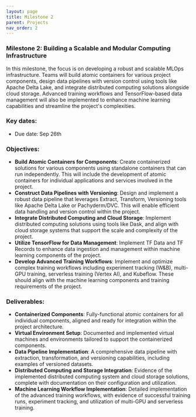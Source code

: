 ```yaml
---
layout: page
title: Milestone 2
parent: Projects
nav_order: 2
---
```


### Milestone 2:  Building a Scalable and Modular Computing Infrastructure

In this milestone, the focus is on developing a robust and scalable MLOps infrastructure. Teams will build atomic containers for various project components, design data pipelines with version control using tools like Apache Delta Lake, and integrate distributed computing solutions alongside cloud storage. Advanced training workflows and TensorFlow-based data management will also be implemented to enhance machine learning capabilities and streamline the project's complexities.

### Key dates:

- Due date: Sep 26th

### Objectives:

- **Build Atomic Containers for Components**: Create containerized solutions for various components using standalone containers that can run independently. This will include the development of atomic containers for individual applications and services involved in the project.
- **Construct Data Pipelines with Versioning**: Design and implement a robust data pipeline that leverages Extract, Transform, Versioning tools like Apache Delta Lake or Pachyderm/DVC. This will enable efficient data handling and version control within the project.
- **Integrate Distributed Computing and Cloud Storage**: Implement distributed computing solutions using tools like Dask, and align with cloud storage systems that support the scale and complexity of the project.
- **Utilize TensorFlow for Data Management**: Implement TF Data and TF Records to enhance data ingestion and management within machine learning components of the project.
- **Develop Advanced Training Workflows**: Implement and optimize complex training workflows including experiment tracking (W&B), multi-GPU training, serverless training (Vertex AI), and Kubeflow. These should align with the machine learning components and training requirements of the project.

### Deliverables:

- **Containerized Components**: Fully-functional atomic containers for all individual components, aligned and ready for integration within the project architecture.
- **Virtual Environment Setup**: Documented and implemented virtual machines and environments tailored to support the containerized components.
- **Data Pipeline Implementation**: A comprehensive data pipeline with extraction, transformation, and versioning capabilities, including examples of versioned datasets.
- **Distributed Computing and Storage Integration**: Evidence of the implemented distributed computing system and cloud storage solutions, complete with documentation on their configuration and utilization.
- **Machine Learning Workflow Implementation**: Detailed implementation of the advanced training workflows, with evidence of successful training runs, experiment tracking, and utilization of multi-GPU and serverless training.

